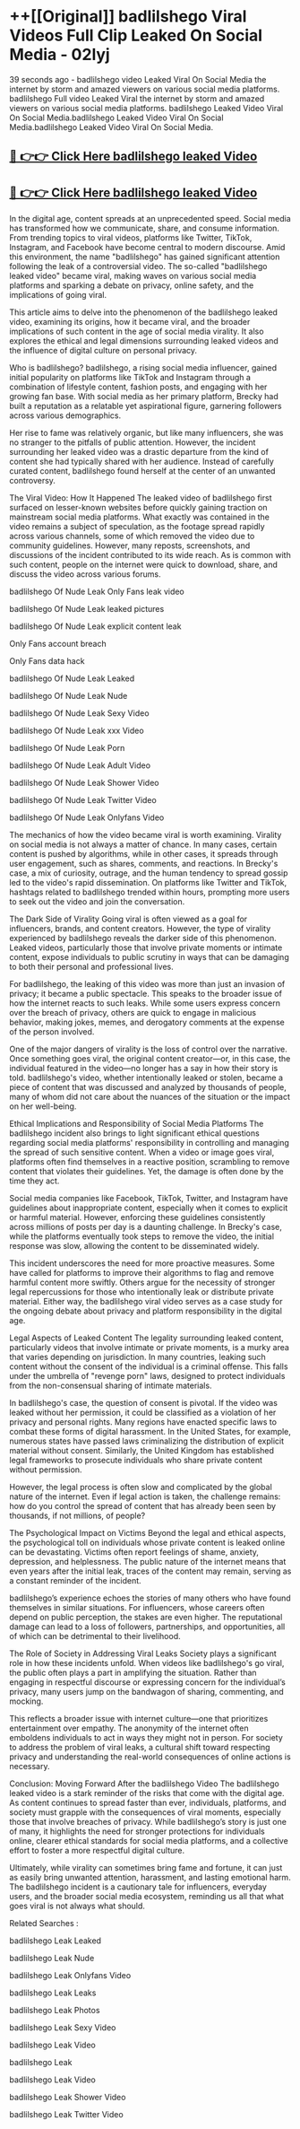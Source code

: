 # ++[[Original]] badlilshego Viral Videos Full Clip Leaked On Social Media - 02lyj<br>

39 seconds ago - badlilshego video Leaked Viral On Social Media the internet by storm and amazed viewers on various social media platforms.
badlilshego Full video Leaked Viral the internet by storm and amazed viewers on various social media platforms. badlilshego Leaked Video Viral On Social Media.badlilshego Leaked Video Viral On Social Media.badlilshego Leaked Video Viral On Social Media.<br>


## [🔴 👉👉 Click Here badlilshego leaked Video ](https://onlyclips.site?title=badlilshego&ref=git)

## [🔴 👉👉 Click Here badlilshego leaked Video ](https://onlyclips.site?title=badlilshego&ref=git)

In the digital age, content spreads at an unprecedented speed. Social media has transformed how we communicate, share, and consume information. From trending topics to viral videos, platforms like Twitter, TikTok, Instagram, and Facebook have become central to modern discourse. Amid this environment, the name "badlilshego" has gained significant attention following the leak of a controversial video. The so-called "badlilshego leaked video" became viral, making waves on various social media platforms and sparking a debate on privacy, online safety, and the implications of going viral.

This article aims to delve into the phenomenon of the badlilshego leaked video, examining its origins, how it became viral, and the broader implications of such content in the age of social media virality. It also explores the ethical and legal dimensions surrounding leaked videos and the influence of digital culture on personal privacy.

Who is badlilshego?
badlilshego, a rising social media influencer, gained initial popularity on platforms like TikTok and Instagram through a combination of lifestyle content, fashion posts, and engaging with her growing fan base. With social media as her primary platform, Brecky had built a reputation as a relatable yet aspirational figure, garnering followers across various demographics.

Her rise to fame was relatively organic, but like many influencers, she was no stranger to the pitfalls of public attention. However, the incident surrounding her leaked video was a drastic departure from the kind of content she had typically shared with her audience. Instead of carefully curated content, badlilshego found herself at the center of an unwanted controversy.

The Viral Video: How It Happened
The leaked video of badlilshego first surfaced on lesser-known websites before quickly gaining traction on mainstream social media platforms. What exactly was contained in the video remains a subject of speculation, as the footage spread rapidly across various channels, some of which removed the video due to community guidelines. However, many reposts, screenshots, and discussions of the incident contributed to its wide reach. As is common with such content, people on the internet were quick to download, share, and discuss the video across various forums.

badlilshego Of Nude Leak Only Fans leak video

badlilshego Of Nude Leak leaked pictures

badlilshego Of Nude Leak explicit content leak

Only Fans account breach

Only Fans data hack

badlilshego Of Nude Leak Leaked

badlilshego Of Nude Leak Nude

badlilshego Of Nude Leak Sexy Video

badlilshego Of Nude Leak xxx Video

badlilshego Of Nude Leak Porn

badlilshego Of Nude Leak Adult Video

badlilshego Of Nude Leak Shower Video

badlilshego Of Nude Leak Twitter Video

badlilshego Of Nude Leak Onlyfans Video

The mechanics of how the video became viral is worth examining. Virality on social media is not always a matter of chance. In many cases, certain content is pushed by algorithms, while in other cases, it spreads through user engagement, such as shares, comments, and reactions. In Brecky's case, a mix of curiosity, outrage, and the human tendency to spread gossip led to the video's rapid dissemination. On platforms like Twitter and TikTok, hashtags related to badlilshego trended within hours, prompting more users to seek out the video and join the conversation.

The Dark Side of Virality
Going viral is often viewed as a goal for influencers, brands, and content creators. However, the type of virality experienced by badlilshego reveals the darker side of this phenomenon. Leaked videos, particularly those that involve private moments or intimate content, expose individuals to public scrutiny in ways that can be damaging to both their personal and professional lives.

For badlilshego, the leaking of this video was more than just an invasion of privacy; it became a public spectacle. This speaks to the broader issue of how the internet reacts to such leaks. While some users express concern over the breach of privacy, others are quick to engage in malicious behavior, making jokes, memes, and derogatory comments at the expense of the person involved.

One of the major dangers of virality is the loss of control over the narrative. Once something goes viral, the original content creator—or, in this case, the individual featured in the video—no longer has a say in how their story is told. badlilshego's video, whether intentionally leaked or stolen, became a piece of content that was discussed and analyzed by thousands of people, many of whom did not care about the nuances of the situation or the impact on her well-being.

Ethical Implications and Responsibility of Social Media Platforms
The badlilshego incident also brings to light significant ethical questions regarding social media platforms' responsibility in controlling and managing the spread of such sensitive content. When a video or image goes viral, platforms often find themselves in a reactive position, scrambling to remove content that violates their guidelines. Yet, the damage is often done by the time they act.

Social media companies like Facebook, TikTok, Twitter, and Instagram have guidelines about inappropriate content, especially when it comes to explicit or harmful material. However, enforcing these guidelines consistently across millions of posts per day is a daunting challenge. In Brecky's case, while the platforms eventually took steps to remove the video, the initial response was slow, allowing the content to be disseminated widely.

This incident underscores the need for more proactive measures. Some have called for platforms to improve their algorithms to flag and remove harmful content more swiftly. Others argue for the necessity of stronger legal repercussions for those who intentionally leak or distribute private material. Either way, the badlilshego viral video serves as a case study for the ongoing debate about privacy and platform responsibility in the digital age.

Legal Aspects of Leaked Content
The legality surrounding leaked content, particularly videos that involve intimate or private moments, is a murky area that varies depending on jurisdiction. In many countries, leaking such content without the consent of the individual is a criminal offense. This falls under the umbrella of "revenge porn" laws, designed to protect individuals from the non-consensual sharing of intimate materials.

In badlilshego's case, the question of consent is pivotal. If the video was leaked without her permission, it could be classified as a violation of her privacy and personal rights. Many regions have enacted specific laws to combat these forms of digital harassment. In the United States, for example, numerous states have passed laws criminalizing the distribution of explicit material without consent. Similarly, the United Kingdom has established legal frameworks to prosecute individuals who share private content without permission.

However, the legal process is often slow and complicated by the global nature of the internet. Even if legal action is taken, the challenge remains: how do you control the spread of content that has already been seen by thousands, if not millions, of people?

The Psychological Impact on Victims
Beyond the legal and ethical aspects, the psychological toll on individuals whose private content is leaked online can be devastating. Victims often report feelings of shame, anxiety, depression, and helplessness. The public nature of the internet means that even years after the initial leak, traces of the content may remain, serving as a constant reminder of the incident.

badlilshego’s experience echoes the stories of many others who have found themselves in similar situations. For influencers, whose careers often depend on public perception, the stakes are even higher. The reputational damage can lead to a loss of followers, partnerships, and opportunities, all of which can be detrimental to their livelihood.

The Role of Society in Addressing Viral Leaks
Society plays a significant role in how these incidents unfold. When videos like badlilshego's go viral, the public often plays a part in amplifying the situation. Rather than engaging in respectful discourse or expressing concern for the individual’s privacy, many users jump on the bandwagon of sharing, commenting, and mocking.

This reflects a broader issue with internet culture—one that prioritizes entertainment over empathy. The anonymity of the internet often emboldens individuals to act in ways they might not in person. For society to address the problem of viral leaks, a cultural shift toward respecting privacy and understanding the real-world consequences of online actions is necessary.

Conclusion: Moving Forward After the badlilshego Video
The badlilshego leaked video is a stark reminder of the risks that come with the digital age. As content continues to spread faster than ever, individuals, platforms, and society must grapple with the consequences of viral moments, especially those that involve breaches of privacy. While badlilshego’s story is just one of many, it highlights the need for stronger protections for individuals online, clearer ethical standards for social media platforms, and a collective effort to foster a more respectful digital culture.

Ultimately, while virality can sometimes bring fame and fortune, it can just as easily bring unwanted attention, harassment, and lasting emotional harm. The badlilshego incident is a cautionary tale for influencers, everyday users, and the broader social media ecosystem, reminding us all that what goes viral is not always what should.

Related Searches :

badlilshego Leak Leaked

badlilshego Leak Nude

badlilshego Leak Onlyfans Video

badlilshego Leak Leaks

badlilshego Leak Photos

badlilshego Leak Sexy Video

badlilshego Leak Video

badlilshego Leak

badlilshego Leak Video

badlilshego Leak Shower Video

badlilshego Leak Twitter Video

